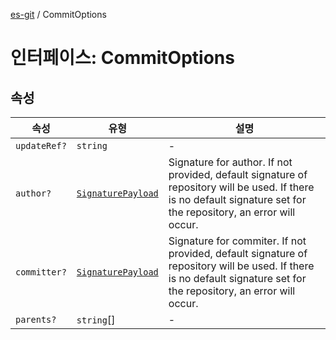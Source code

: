 [es-git](../globals.md) / CommitOptions

# 인터페이스: CommitOptions

## 속성

| 속성 | 유형 | 설명 |
| ------ | ------ | ------ |
| <a id="updateref"></a> `updateRef?` | `string` | - |
| <a id="author"></a> `author?` | [`SignaturePayload`](SignaturePayload.md) | Signature for author. If not provided, default signature of repository will be used. If there is no default signature set for the repository, an error will occur. |
| <a id="committer"></a> `committer?` | [`SignaturePayload`](SignaturePayload.md) | Signature for commiter. If not provided, default signature of repository will be used. If there is no default signature set for the repository, an error will occur. |
| <a id="parents"></a> `parents?` | `string`[] | - |

